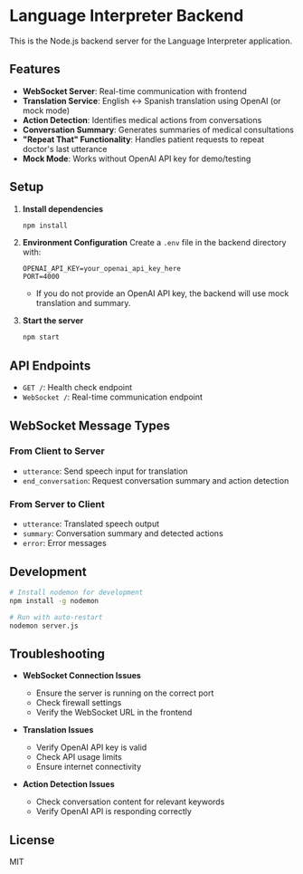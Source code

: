 # Language Interpreter Backend

This is the Node.js backend server for the Language Interpreter application.

## Features

- **WebSocket Server**: Real-time communication with frontend
- **Translation Service**: English ↔ Spanish translation using OpenAI (or mock mode)
- **Action Detection**: Identifies medical actions from conversations
- **Conversation Summary**: Generates summaries of medical consultations
- **"Repeat That" Functionality**: Handles patient requests to repeat doctor's last utterance
- **Mock Mode**: Works without OpenAI API key for demo/testing

## Setup

1. **Install dependencies**
   ```bash
   npm install
   ```

2. **Environment Configuration**
   Create a `.env` file in the backend directory with:
   ```
   OPENAI_API_KEY=your_openai_api_key_here
   PORT=4000
   ```
   - If you do not provide an OpenAI API key, the backend will use mock translation and summary.

3. **Start the server**
   ```bash
   npm start
   ```

## API Endpoints

- `GET /`: Health check endpoint
- `WebSocket /`: Real-time communication endpoint

## WebSocket Message Types

### From Client to Server
- `utterance`: Send speech input for translation
- `end_conversation`: Request conversation summary and action detection

### From Server to Client
- `utterance`: Translated speech output
- `summary`: Conversation summary and detected actions
- `error`: Error messages

## Development

```bash
# Install nodemon for development
npm install -g nodemon

# Run with auto-restart
nodemon server.js
```

## Troubleshooting

- **WebSocket Connection Issues**
  - Ensure the server is running on the correct port
  - Check firewall settings
  - Verify the WebSocket URL in the frontend

- **Translation Issues**
  - Verify OpenAI API key is valid
  - Check API usage limits
  - Ensure internet connectivity

- **Action Detection Issues**
  - Check conversation content for relevant keywords
  - Verify OpenAI API is responding correctly

## License
MIT 